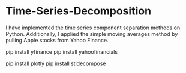# Time-Series-Decomposition
I have implemented the time series component separation methods on Python. Additionally, I applied the simple moving averages method by pulling Apple stocks from Yahoo Finance. 


pip install yfinance
pip install yahoofinancials

pip install plotly
pip install stldecompose
